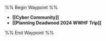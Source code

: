 %% Begin Waypoint %%
- **[[Cyber Community]]**
- **[[Planning Deadwood 2024 WWHF Trip]]**


%% End Waypoint %%